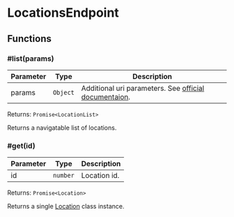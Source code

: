 # LocationsEndpoint

## Functions

### \#list(params)

| Parameter | Type     | Description                                                                                                  |
| --------- | -------- | ------------------------------------------------------------------------------------------------------------ |
| params    | `Object` | Additional uri parameters. See [official documentaion](https://docs.hetzner.cloud/#resources-locations-get). |

Returns: `Promise<LocationList>`

Returns a navigatable list of locations.

### \#get(id)

| Parameter | Type     | Description   |
| --------- | -------- | ------------- |
| id        | `number` | Location id.  |

Returns: `Promise<Location>`

Returns a single [Location](../locations/location.md) class instance.
